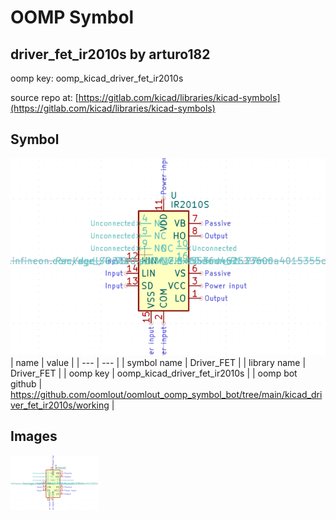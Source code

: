 # OOMP Symbol  
## driver_fet_ir2010s  by arturo182  
  
oomp key: oomp_kicad_driver_fet_ir2010s  
  
source repo at: [https://gitlab.com/kicad/libraries/kicad-symbols](https://gitlab.com/kicad/libraries/kicad-symbols)  
## Symbol  
  
[![working.png](working_600.png)](working.png)  
| name | value | 
| --- | --- | 
| symbol name | Driver_FET | 
| library name | Driver_FET | 
| oomp key | oomp_kicad_driver_fet_ir2010s | 
| oomp bot github | https://github.com/oomlout/oomlout_oomp_symbol_bot/tree/main/kicad_driver_fet_ir2010s/working | 
## Images  
  
[![working.png](working_140.png)](working.png)  
